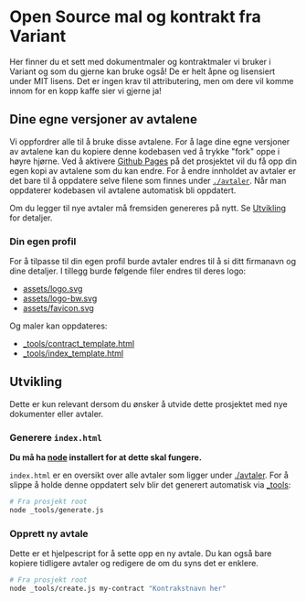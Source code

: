 # Open Source mal og kontrakt fra Variant

Her finner du et sett med dokumentmaler og kontraktmaler vi bruker i Variant og
som du gjerne kan bruke også! De er helt åpne og lisensiert under MIT lisens.
Det er ingen krav til attributering, men om dere vil komme innom for en kopp
kaffe sier vi gjerne ja!

## Dine egne versjoner av avtalene

Vi oppfordrer alle til å bruke disse avtalene. For å lage dine egne versjoner av
avtalene kan du kopiere denne kodebasen ved å trykke "fork" oppe i høyre hjørne.
Ved å aktivere [Github Pages](https://pages.github.com/) på det prosjektet vil
du få opp din egen kopi av avtalene som du kan endre. For å endre innholdet av
avtaler er det bare til å oppdatere selve filene som finnes under
[`./avtaler`](./avtaler). Når man oppdaterer kodebasen vil avtalene automatisk
bli oppdatert.

Om du legger til nye avtaler må fremsiden genereres på nytt. Se
[Utvikling](#utvikling) for detaljer.

### Din egen profil

For å tilpasse til din egen profil burde avtaler endres til å si ditt firmanavn
og dine detaljer. I tillegg burde følgende filer endres til deres logo:

- [assets/logo.svg](./assets/logo.svg)
- [assets/logo-bw.svg](./assets/logo-bw.svg)
- [assets/favicon.svg](./assets/favicon.svg)

Og maler kan oppdateres:

- [\_tools/contract_template.html](./_tools/contract_template.html)
- [\_tools/index_template.html](./_tools/index_template.html)

## Utvikling

Dette er kun relevant dersom du ønsker å utvide dette prosjektet med nye
dokumenter eller avtaler.

### Generere `index.html`

**Du må ha [node](https://nodejs.org/) installert for at dette skal fungere.**

`index.html` er en oversikt over alle avtaler som ligger under
[./avtaler](./avtaler). For å slippe å holde denne oppdatert selv blir det
generert automatisk via [\_tools](./_tools/generate.js):

```sh
# Fra prosjekt root
node _tools/generate.js
```

### Opprett ny avtale

Dette er et hjelpescript for å sette opp en ny avtale. Du kan også bare kopiere
tidligere avtaler og redigere de om du syns det er enklere.

```sh
# Fra prosjekt root
node _tools/create.js my-contract "Kontrakstnavn her"
```
